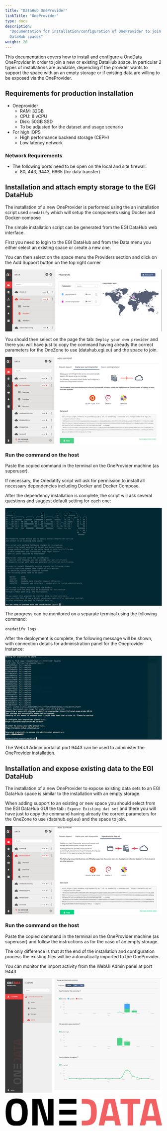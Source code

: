 ```yaml
---
title: "DataHub OneProvider"
linkTitle: "OneProvider"
type: docs
description:
  "Documentation for installation/configuration of OneProvider to join EGI
  DataHub spaces"
weight: 20
---
```


This documentation covers how to install and configure a OneData OneProvider in
order to join a new or existing DataHub space. In particular 2 types of
installations are available, depending if the provider wants to support the
space with an an empty storage or if existing data are willing to be exposed via
the OneProvider.

## Requirements for production installation

- Oneprovider
  - RAM: 32GB
  - CPU: 8 vCPU
  - Disk: 50GB SSD
  - To be adjusted for the dataset and usage scenario
- For high IOPS
  - High performance backend storage (CEPH)
  - Low latency network

### Network Requirements

  - The following ports need to be open on the local and site firewall:
    - 80, 443, 9443, 6665 (for data transfer)


## Installation and attach empty storage to the EGI DataHub

The installation of a new OneProvider is performed using the an installation
script used `onedatify` which will setup the components using Docker and
Docker-compose

The simple installation script can be generated from the EGI DataHub web
interface.

First you need to login to the EGI DataHub and from the Data menu you either
select an existing space or create a new one.

You can then select on the space menu the Providers section and click on the Add
Support button on the top right corner

![image](add-support-oneprovider.png)

You should then select on the page the tab: `Deploy your own provider` and there
you will have just to copy the command having already the correct parameters for
the OneZone to use (datahub.egi.eu) and the space to join.

![image](onedatify-oneprovider.png)

### Run the command on the host

Paste the copied command in the terminal on the OneProvider machine (as
superuser).

If necessary, the Onedatify script will ask for permission to install all
necessary dependencies including Docker and Docker Compose.

After the dependency installation is complete, the script will ask several
questions and suggest default setting for each one:

![image](onedatify_step_1.png)

The progress can be monitored on a separate terminal using the following
command:

`onedatify logs`

After the deployment is complete, the following message will be shown, with
connection details for administration panel for the Oneprovider instance:

![image](onedatify_step_5.png)

The WebUI Admin portal at port 9443 can be used to administer the OneProvider
installation.

## Installation and expose existing data to the EGI DataHub

The installation of a new OneProvider to expose existing data sets to an EGI
DataHub space is similar to the installation with an empty storage.

When adding support to an existing or new space you should select from the EGI
DataHub GUI the tab : `Expose Existing dat set` and there you will have just to
copy the command having already the correct parameters for the OneZone to use
(datahub.egi.eu) and the space to join.

![image](onedatify-oneprovider-expose.png)

### Run the command on the host

Paste the copied command in the terminal on the OneProvider machine (as
superuser) and follow the instructions as for the case of an empty storage.

The only difference is that at the end of the installation and configuration
process the existing files will be automatically imported to the OneProvider.

You can monitor the import activity from the WebUI Admin panel at port 9443

![image](onedatify_step_6.png)

![image](onedata-logo.png)
